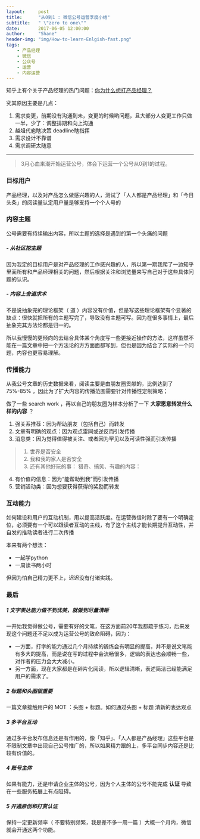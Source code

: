 ```yaml
---
layout:     post
title:      "从0到1 : 微信公号运营季度小结"
subtitle:   " \"zero to one\""
date:       2017-06-05 12:00:00
author:     "Shane"
header-img: "img/How-to-learn-Enlgish-fast.png"
tags:
    - 产品经理
    - 微信
    - 公众号
    - 运营
    - 内容运营
--- 
```



知乎上有个关于产品经理的热门问题：[你为什么想打产品经理？](https://www.zhihu.com/question/48235810#answer-39835410) 

究其原因主要是几点：

1. 需求变更，前期没有沟通到未，变更的时候哟问题，且大部分人变更工作只做一半，少了：调整排期和向上沟通
4. 越俎代庖瞎决策 deadline瞎指挥
5. 需求设计不靠谱
6. 需求调研太随意

---

>3月心血来潮开始运营公号，体会下运营一个公号从0到1的过程。

### 目标用户

产品经理，以及对产品怎么做感兴趣的人，测试了「人人都是产品经理」和「今日头条」的阅读量认定用户量是够支持一个个人号的

### 内容主题

公号需要有持续输出内容，所以主题的选择是遇到的第一个头痛的问题

##### - 从社区挖主题

因为我定的目标用户是对产品经理的工作感兴趣的人，所以第一期我爬了一边知乎里面所有和产品经理相关的问题，然后根据关注和浏览量来写自己对于这些具体问题的认识。

##### - 内容上舍道求术

不是说抽象完的理论框架（ 道 ）内容没有价值，但是写这些理论框架有个显著的缺点：很快就把所有的主题写完了，导致没有主题可写。因为在很多事情上，最后抽象完其方法论都是归一的。

所以我慢慢的更倾向的去结合具体某个角度写一些更接近操作的方法，这样虽然不能在一篇文章中把一个方法论的方方面面都写到，但也是因为结合了实际的一个问题，内容也更容易理解。

### 传播能力

从我公号文章的历史数据来看，阅读主要是由朋友圈贡献的，比例达到了 75%-85% ，因此为了扩大内容的传播范围需要针对传播性定制策略；

做了一些 search work ，再以自己的朋友圈为样本分析了一下 __大家愿意转发什么样的内容__ ？

1. 强关系推荐：因为帮助朋友（包括自己）而转发
2. 文章有明确的观点：因为观点雷同或逆反而引发传播
3. 消息类：因为觉得值得被关注、或者因为罕见以及可读性强而引发传播
>1. 世界是否安全
>2. 我和我的家人是否安全
>3. 还有其他好玩的事： 猎奇、搞笑、有趣的内容：
4. 有价值的信息：因为“能帮助到我”而引发传播
5. 营销活动类：因为想要获得获得的奖励而转发


### 互动能力

如何建设和用户的互动机制，用以提高活跃度。在运营微信时除了要有一个明确定位，必须要有一个可以跟读者互动的主线，有了这个主线才能长期提升互动性，并自发的推动读者进行二次传播

本来有两个想法：

- 一起学python
- 一周读书两小时

但因为怕自己精力更不上，迟迟没有付诸实践。

### 最后

##### 1 文字表达能力做不到优美，就做到尽量清晰

一开始我觉得做公号，需要有好的文笔，在这方面前20年我都疏于练习，后来发现这个问题还不足以成为运营公号的致命阻碍，因为：

- 一方面，打字的能力通过几个月持续的锻炼会有明显的提高，并不是说文笔能有多大的提高，而是说在写的过程中会流畅很多，逻辑的表达也会顺畅一些，对作者的压力会大大减小。
- 另一方面，现在大家都是在碎片化阅读，所以逻辑清晰，表述简洁已经能满足用户的需求了。

##### 2 标题和头图很重要

一篇文章接触用户的 MOT ：头图 + 标题。如何通过头图 + 标题 清新的表达观点

##### 3 多平台互动

通过多平台发布信息还是有作用的，像「知乎」、「人人都是产品经理」这些平台是不限制文章中出现自己公号推广的，所以如果精力跟的上，多平台同步内容还是比较有价值的。

##### 4 账号主体

如果有能力，还是申请企业主体的公号，因为个人主体的公号不能完成 __认证__ 导致在一些服务拓展上有点阻碍。

##### 5 开通原创和打赏认证

保持一定更新频率（ 不要特别频繁，我是差不多一周一篇 ）大概一个月内，微信就会开通这两个功能。

